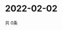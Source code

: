 # 2022-02-02
  共 0条

  <!-- BEGIN -->
  <!-- 最后更新时间Wed Feb 02 2022 05:02:54 GMT+0000 (Coordinated Universal Time) -->
  
  <!-- END -->
  
  